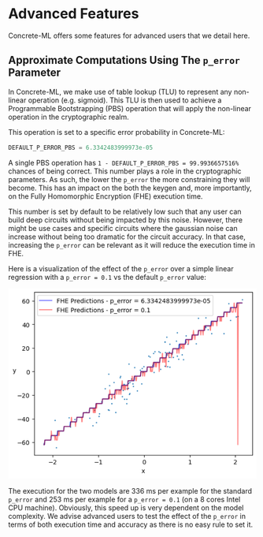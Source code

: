 # Advanced Features

Concrete-ML offers some features for advanced users that we detail here.

## Approximate Computations Using The `p_error` Parameter

In Concrete-ML, we make use of table lookup (TLU) to represent any non-linear operation (e.g. sigmoid). This TLU is then used to achieve a Programmable Bootstrapping (PBS) operation that will apply the non-linear operation in the cryptographic realm.

This operation is set to a specific error probability in Concrete-ML:

```python
DEFAULT_P_ERROR_PBS = 6.3342483999973e-05
```

A single PBS operation has `1 - DEFAULT_P_ERROR_PBS = 99.9936657516%` chances of being correct. This number plays a role in the cryptographic parameters. As such, the lower the `p_error` the more constraining they will become. This has an impact on the both the keygen and, more importantly, on the Fully Homomorphic Encryption (FHE) execution time.

This number is set by default to be relatively low such that any user can build deep circuits without being impacted by this noise. However, there might be use cases and specific circuits where the gaussian noise can increase without being too dramatic for the circuit accuracy. In that case, increasing the `p_error` can be relevant as it will reduce the execution time in FHE.

Here is a visualization of the effect of the `p_error` over a simple linear regression with a `p_error = 0.1` vs the default `p_error` value:

![Impact of p_error in a Linear Regression](../figures/p_error_linear_regression.png)

The execution for the two models are 336 ms per example for the standard `p_error` and 253 ms per example for a `p_error = 0.1` (on a 8 cores Intel CPU machine). Obviously, this speed up is very dependent on the model complexity. We advise advanced users to test the effect of the `p_error` in terms of both execution time and accuracy as there is no easy rule to set it.

